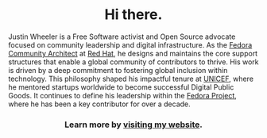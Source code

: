 <div align="center">
  <h1>Hi there.</h1>
</div>

Justin Wheeler is a Free Software activist and Open Source advocate focused on community leadership and digital infrastructure.
As the [Fedora Community Architect](https://docs.fedoraproject.org/en-US/council/fca/) at [Red Hat](https://jwheel.org/#redhat), he designs and maintains the core support structures that enable a global community of contributors to thrive.
His work is driven by a deep commitment to fostering global inclusion within technology.
This philosophy shaped his impactful tenure at [UNICEF](https://jwheel.org/#unicef), where he mentored startups worldwide to become successful Digital Public Goods.
It continues to define his leadership within the [Fedora Project](https://jwheel.org/#fedora), where he has been a key contributor for over a decade.

<div align="center">
  <h3>Learn more by <a href="https://jwheel.org" target="_blank">visiting my website</a>.</h3>
</div>
